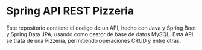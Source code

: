 # Spring API REST Pizzeria

Este repositorio contiene el codigo de un API, hecho con Java y Spring Boot y Spring Data JPA, usando como gestor de base de datos MySQL. 
Esta API se trata de una Pizzeria, permitiendo operaciones CRUD y entre otras.
